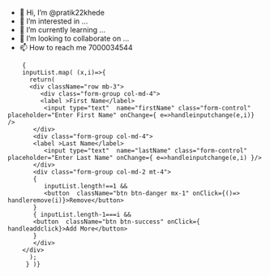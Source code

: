 - 👋 Hi, I’m @pratik22khede
- 👀 I’m interested in ...
- 🌱 I’m currently learning ...
- 💞️ I’m looking to collaborate on ...
- 📫 How to reach me 7000034544

<!---
pratik22khede/pratik22khede is a ✨ special ✨ repository because its `README.md` (this file) appears on your GitHub profile.
You can click the Preview link to take a look at your changes.
--->
        { 
        inputList.map( (x,i)=>{
          return(
          <div className="row mb-3">
             <div class="form-group col-md-4">
             <label >First Name</label>
              <input type="text"  name="firstName" class="form-control"  placeholder="Enter First Name" onChange={ e=>handleinputchange(e,i)} />
           </div>
           <div class="form-group col-md-4">
           <label >Last Name</label>
              <input type="text"  name="lastName" class="form-control"   placeholder="Enter Last Name" onChange={ e=>handleinputchange(e,i) }/>
           </div>
           <div class="form-group col-md-2 mt-4">
           {
              inputList.length!==1 &&
              <button  className="btn btn-danger mx-1" onClick={()=> handleremove(i)}>Remove</button>
           }
           { inputList.length-1===i &&
           <button  className="btn btn-success" onClick={ handleaddclick}>Add More</button>
           }
           </div>
        </div>
          );
         } )} 

           
   </div>
 </div>
</Container>
